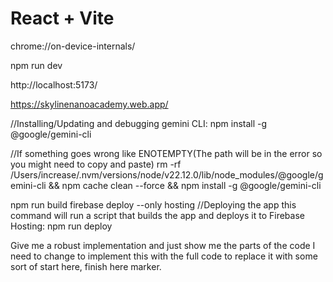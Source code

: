 # React + Vite

chrome://on-device-internals/

npm run dev

http://localhost:5173/

https://skylinenanoacademy.web.app/


//Installing/Updating and debugging gemini CLI:
npm install -g @google/gemini-cli

//If something goes wrong like ENOTEMPTY(The path will be in the error so you might need to copy and paste)
rm -rf /Users/increase/.nvm/versions/node/v22.12.0/lib/node_modules/@google/gemini-cli && npm cache clean --force && npm install -g @google/gemini-cli

npm run build
firebase deploy --only hosting
//Deploying the app this command will run a script that builds the app and deploys it to Firebase Hosting:
npm run deploy


Give me a robust implementation and just show me the parts of the code I need to change to implement this with the full code to replace it with some sort of start here, finish here marker.